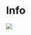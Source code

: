 # Info
<div id="header" aling="center">
    <img src="https://media.giphy.com/media/iddm3qLpC8x3djZDSm/giphy.gif">
  </div>
